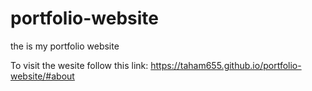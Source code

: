 # portfolio-website
 
the is my portfolio website

To visit the wesite follow this link: https://taham655.github.io/portfolio-website/#about
